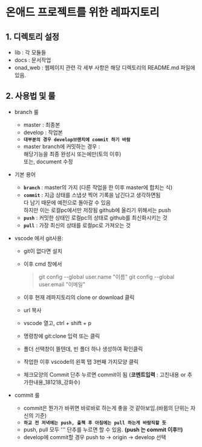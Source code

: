 # 온애드 프로젝트를 위한 레파지토리

## 1. 디렉토리 설정

* lib : 각 모듈들
* docs : 문서작업
* onad_web : 웹페이지 관련
각 세부 사항은 해당 디렉토리의 README.md 파일에 있음.

## 2. 사용법 및 룰

* branch 룰
  - master : 최종본
  - develop : 작업본
  - **`대부분의 경우 develop브랜치에 commit 하기 바람`**
  - master branch에 커밋하는 경우 :  
    해당기능을 최종 완성시 또는에만(토의 이후)  
    또는, document 수정

* 기본 용어
  - **`branch`** : master의 가지 (다른 작업을 한 이후 master에 합치는 식)
  - **`commit`** : 지금 상태를 스냅샷 찍어 기록을 남긴다고 생각하면됨  
    다 남기 때문에 예전으로 돌아갈 수 있음  
    하지만 이는 로컬pc에서만 저장됨 github에 올리기 위해서는 push
  - **`push`** : 커밋한 상태인 로컬pc의 상태로 github를 최신화시키는 것
  - **`pull`** : 가장 최신의 상태를 로컬pc로 가져오는 것

* vscode 에서 git사용:
  - git이 없다면 설치
  - 이후 cmd 창에서
    > git config --global user.name "이름"
    > git config --global user.email "이메일"
  
  - 이후 현재 레파지토리의 clone or download 클릭
  - url 복사
  - vscode 열고, ctrl + shift + p
  - 명령창에 git:clone 입력 또는 클릭
  - 폴더 선택창이 뜰텐데, 빈 폴더 하나 생성하여 확인클릭
  - 작업한 이후 vscode의 왼쪽 탭 3번째 가지모양 클릭
  - 체크모양의 Commit 단추 누르면 commit이 됨 (**코멘트입력** : 고친내용 or 추가한내용_181218_강화수)
  
* commit 룰
  - commit은 뭔가가 바뀌면 바로바로 하는게 좋을 것 같아보임.(바뀜의 단위는 자신의 기준)
  - **`하교 전 저녁에는 push, 출첵 후 아침에는 pull 하는게 바람직할 듯`**
  - push, pull 모두 ''' 단추를 누르면 할 수 있음. **(push 는 commit 이후!!)**
  - develop에 commit할 경우 push to -> origin -> develop 선택

